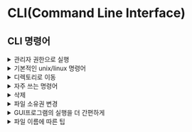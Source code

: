 # __CLI(Command Line Interface)__
## __CLI 명령어__
<details>
<summary>관리자 권한으로 실행</summary>

```
$ sudo
```
</details>

<details>
<summary>기본적인 unix/linux 명령어</summary>

```
$ ls
$ al
$ cd
$ pwd
```
</details>

<details>
<summary>디렉토리로 이동</summary>

```
$ cd ~
$ cd /
$ cd .
$ cd ..
$ pwd
$clear
```
</details>

<details>
<summary>자주 쓰는 명령어</summary>

```
$ touch [file_name]
$ mkdir [dir_name]	(make directory)
$ cat [file_name]	(concatenate)
$ mv [file_name or dic_name][target_dir_name]	(move)	파일 또는 디렉토리 옮기기
$ mv [file_name or dir_name][new_file_name]
$ cp [file][target_dir_name]
$ cp -r [folder_name]
```
</details>

<details>
<summary>삭제</summary>

```
$ rm [file_name]
$ rm -r [dir_name]
```
</details>

<details>
<summary>파일 소유권 변경</summary>

```
$ chown [owner_file]:[group_file]
$ mkdir
$ rm
```
</details>

<details>
<summary>GUI프로그램의 실행을 더 간편하게</summary>

```
$ explorer .
$ open .
$ code .
```
</details>

<details>
<summary>파일 이름에 따른 팁</summary>

```
공백이 있는 경우 - 공백부분에 tab 키를 누르기 or /(역슬래시를 입력
파일 자동완성 기능 - 첫글자 등을 쓰고 tab 키 누르기
```
</details>